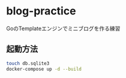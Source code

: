 # blog-practice
GoのTemplateエンジンでミニブログを作る練習

## 起動方法

```bash
touch db.sqlite3
docker-compose up -d --build
```
